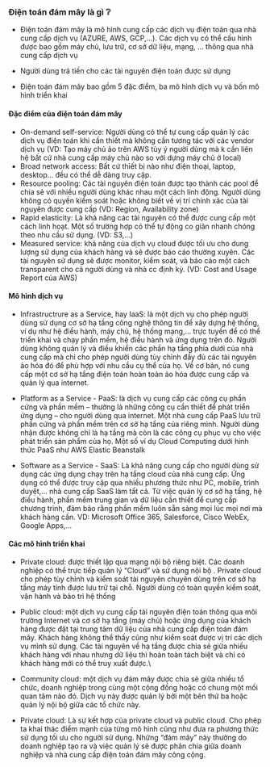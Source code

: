 ### Điện toán đám mây là gì :grey_question:

- Điện toán đám mây là mô hình cung cấp các dịch vụ điện toán qua nhà cung cấp dịch vụ (AZURE, AWS, GCP,...). Các dịch vụ có thể cấu hình được bao gồm máy chủ, lưu trữ, cơ sở dữ liệu, mạng, ... thông qua nhà cung cấp dịch vụ

- Người dùng trả tiền cho các tài nguyên điện toán được sử dụng

- Điện toán đám mây bao gồm 5 đặc điểm, ba mô hình dịch vụ và bốn mô hình triển khai

#### Đặc điểm của điện toán đám mây
- On-demand self-service: Người dùng có thể tự cung cấp quản lý các dịch vụ điện toán khi cần thiết mà không cần tương tác với các vendor dịch vụ (VD: Tạo máy chủ ảo trên AWS tùy ý người dùng mà k cần liên hệ bất cứ nhà cung cấp máy chủ nào so với dựng máy chủ ở local)
- Broad network access:  Bất cứ thiết bị nào như điện thoại, laptop, desktop… đều có thể dễ dàng truy cập.
- Resource pooling: Các tài nguyên điện toán được tạo thành các pool để chia sẻ với nhiều người dùng khác nhau một cách linh động. Người dùng không có quyền kiểm soát hoặc không biết về vị trí chính xác của tài nguyên được cung cấp (VD: Region, Availability zone)
- Rapid elasticity: Là khả năng các tài nguyên có thể được cung cấp một cách linh hoạt. Một số trường hợp có thể tự động co giãn nhanh chóng theo nhu cầu sử dụng. (VD: S3,...)
- Measured service: khả năng của dịch vụ cloud được tối ưu cho dung lượng sử dụng của khách hàng và sẽ được báo cáo thường xuyên. Các tài nguyên sử dụng sẽ được monitor, kiểm soát, và báo cáo một cách transparent cho cả người dùng và nhà cc định kỳ. (VD: Cost and Usage Report của AWS)

#### Mô hình dịch vụ
- Infrastructrure as a Service, hay IaaS: là một dịch vụ cho phép người dùng sử dụng cơ sở hạ tầng công nghệ thông tin để xây dựng hệ thống, ví dụ như hệ điều hành, máy chủ, hệ thống mạng,… trực tuyến để có thể triển khai và chạy phần mềm, hệ điều hành và ứng dụng trên đó. Người dùng không quản lý và điều khiển các phần hạ tầng phía dưới của nhà cung cấp mà chỉ cho phép người dùng tùy chỉnh đầy đủ các tài nguyên ảo hóa đó để phù hợp với nhu cầu cụ thể của họ. Về cơ bản, nó cung cấp một cơ sở hạ tầng điện toán hoàn toàn ảo hóa được cung cấp và quản lý qua internet.

- Platform as a Service - PaaS: là dịch vụ cung cấp các công cụ phần cứng và phần mềm – thường là những công cụ cần thiết để phát triển ứng dụng – cho người dùng qua internet. Một nhà cung cấp PaaS lưu trữ phần cứng và phần mềm trên cơ sở hạ tầng của riêng mình. Người dùng nhận được không chỉ là hạ tầng mà còn là các công cụ phục vụ cho việc phát triển sản phẩm của họ. Một số ví dụ Cloud Computing dưới hinh thức PaaS như AWS Elastic Beanstalk

- Software as a Service - SaaS:  Là khả năng cung cấp cho người dùng  sử dụng các ứng dụng chạy trên hạ tầng cloud của nhà cung cấp. Ứng dụng có thể được truy cập qua nhiều phương thức như PC, mobile, trình duyệt,... nhà cung cấp SaaS làm tất cả. Từ việc quản lý cơ sở hạ tầng, hệ điều hành, phần mềm trung gian và dữ liệu cần thiết để cung cấp chương trình, đảm bảo rằng phần mềm luôn sẵn sàng mọi lúc mọi nơi mà khách hàng cần. VD: Microsoft Office 365, Salesforce, Cisco WebEx, Google Apps,...

#### Các mô hình triển khai

- Private cloud: được thiết lập qua mạng nội bộ riêng biệt. Các doanh nghiệp có thể trực tiếp quản lý “Cloud” và sử dụng nội bộ . Private cloud cho phép tùy chỉnh và kiểm soát tài nguyên chuyên dùng trên cơ sở hạ tầng máy tính được lưu trữ tại chỗ. Người dùng có toàn quyền kiểm soát, vận hành và bảo trì hệ thống

- Public cloud:  một dịch vụ cung cấp tài nguyên điện toán thông qua môi trường Internet và cơ sở hạ tầng (máy chủ) hoặc ứng dụng của khách hàng được đặt tại trung tâm dữ liệu của nhà cung cấp điện toán đám mây. Khách hàng không thể thấy cũng như kiểm soát được vị trí các dịch vụ mình sử dụng. Các tài nguyên về hạ tầng được chia sẻ giữa nhiều khách hàng với nhau nhưng dữ liệu thì hoàn toàn tách biệt và chỉ có khách hàng mới có thể truy xuất được.\

- Community cloud: một dịch vụ đám mây được chia sẻ giữa nhiều tổ chức, doanh nghiệp trong cùng một cộng đồng hoặc có chung một mối quan tâm nào đó. Dịch vụ này được quản lý bởi một bên thứ ba hoặc quản lý nội bộ giữa các tổ chức này.

- Private cloud: Là sự kết hợp của private cloud và public cloud. Cho phép ta khai thác điểm mạnh của từng mô hình cũng như đưa ra phương thức sử dụng tối ưu cho người sử dụng. Những “đám mây” này thường do doanh nghiệp tạo ra và việc quản lý sẽ được phân chia giữa doanh nghiệp và nhà cung cấp điện toán đám mây công cộng.